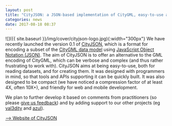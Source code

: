 ```yaml
---
layout: post
title: "CityJSON: a JSON-based implementation of CityGML, easy-to-use and compact"
categories: news
date: 2017-08-18 08:37
---
```


![]({{ site.baseurl }}/img/cover/cityjson-logo.jpg){:width="300px"}
We have recently launched the version 0.1 of [CityJSON](http://www.cityjson.org), which is a format for encoding a subset of the [CityGML data model](https://www.citygml.org) using [JavaScript Object Notation (JSON)](http://json.org).
The aim of CityJSON is to offer an alternative to the GML encoding of CityGML, which can be verbose and complex (and thus rather frustrating to work with). 
CityJSON aims at being easy-to-use, both for reading datasets, and for creating them.
It was designed with programmers in mind, so that tools and APIs supporting it can be quickly built.
It was also designed to be compact (we have noticed a compression factor of at least 4X, often 10X+), and friendly for web and mobile development.

We plan to further develop it based on comments from practitioners (so please [give us feedback](https://github.com/tudelft3d/cityjson/issues)) and by adding support to our other projects (eg [val3dity](https://github.com/tudelft3d/val3dity) and [azul](https://github.com/tudelft3d/azul)).

[--> Website of CityJSON](http://www.cityjson.org)


